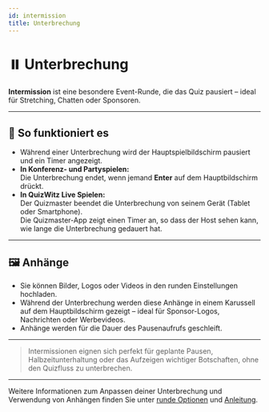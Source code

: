 ```yaml
---
id: intermission
title: Unterbrechung
---
```


# ⏸️ Unterbrechung

**Intermission** ist eine besondere Event-Runde, die das Quiz pausiert – ideal für Stretching, Chatten oder Sponsoren.

---

## 📝 So funktioniert es

- Während einer Unterbrechung wird der Hauptspielbildschirm pausiert und ein Timer angezeigt.
- **In Konferenz- und Partyspielen:**\
  Die Unterbrechung endet, wenn jemand **Enter** auf dem Hauptbildschirm drückt.
- **In QuizWitz Live Spielen:**\
  Der Quizmaster beendet die Unterbrechung von seinem Gerät (Tablet oder Smartphone).\
  Die Quizmaster-App zeigt einen Timer an, so dass der Host sehen kann, wie lange die Unterbrechung gedauert hat.

---

## 🖼️ Anhänge

- Sie können Bilder, Logos oder Videos in den runden Einstellungen hochladen.
- Während der Unterbrechung werden diese Anhänge in einem Karussell auf dem Hauptbildschirm gezeigt – ideal für Sponsor-Logos, Nachrichten oder Werbevideos.
- Anhänge werden für die Dauer des Pausenaufrufs geschleift.

---

> Intermissionen eignen sich perfekt für geplante Pausen, Halbzeitunterhaltung oder das Aufzeigen wichtiger Botschaften, ohne den Quizfluss zu unterbrechen.

---

Weitere Informationen zum Anpassen deiner Unterbrechung und Verwendung von Anhängen finden Sie unter [runde Optionen](../editor/008-round-options.md) und [Anleitung](../editor/006-attachments.md).
